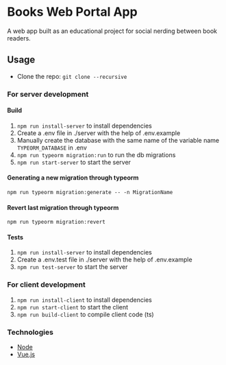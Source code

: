 # Books Web Portal App

A web app built as an educational project for social nerding between book readers.

## Usage

- Clone the repo: `git clone --recursive`

### For server development

#### Build
1. `npm run install-server` to install dependencies
2. Create a .env file in ./server with the help of .env.example
3. Manually create the database with the same name of the variable name `TYPEORM_DATABASE` in .env
4. `npm run typeorm migration:run` to run the db migrations
5. `npm run start-server` to start the server

#### Generating a new migration through typeorm
`npm run typeorm migration:generate -- -n MigrationName`

#### Revert last migration through typeorm
`npm run typeorm migration:revert`

#### Tests
1. `npm run install-server` to install dependencies
2. Create a .env.test file in ./server with the help of .env.example
3. `npm run test-server` to start the server

### For client development

1. `npm run install-client` to install dependencies
2. `npm run start-client` to start the client
3. `npm run build-client` to compile client code (ts)

### Technologies

- [Node](https://nodejs.org/en/download/)
- [Vue.js](https://cli.vuejs.org/guide/installation.html)

